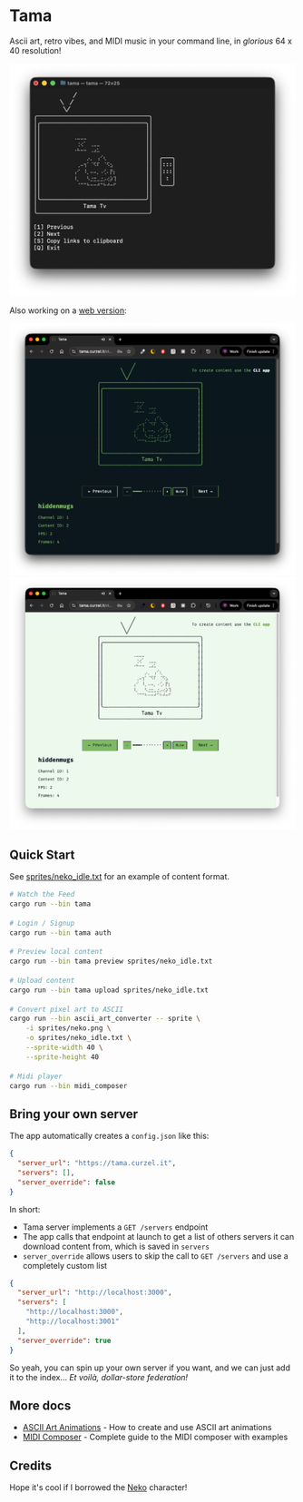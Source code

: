 # Tama

Ascii art, retro vibes, and MIDI music in your command line, in _glorious_ 64 x 40 resolution!

<img src="docs/cli.png" width="520px"/>

Also working on a [web version](https://tama.curzel.it):

<img src="docs/webui-dark.png" width="520px"/>
<img src="docs/webui-light.png" width="520px"/>

## Quick Start
See [sprites/neko_idle.txt](sprites/neko_idle.txt) for an example of content format.

```bash
# Watch the Feed
cargo run --bin tama

# Login / Signup
cargo run --bin tama auth

# Preview local content
cargo run --bin tama preview sprites/neko_idle.txt

# Upload content
cargo run --bin tama upload sprites/neko_idle.txt

# Convert pixel art to ASCII
cargo run --bin ascii_art_converter -- sprite \
    -i sprites/neko.png \
    -o sprites/neko_idle.txt \
    --sprite-width 40 \
    --sprite-height 40

# Midi player
cargo run --bin midi_composer
```

## Bring your own server
The app automatically creates a `config.json` like this:
```json
{
  "server_url": "https://tama.curzel.it",
  "servers": [],
  "server_override": false
}
```
In short:
* Tama server implements a `GET /servers` endpoint
* The app calls that endpoint at launch to get a list of others servers it can download content from, which is saved in `servers`
* `server_override` allows users to skip the call to `GET /servers` and use a completely custom list

```json
{
  "server_url": "http://localhost:3000",
  "servers": [
    "http://localhost:3000",
    "http://localhost:3001"
  ],
  "server_override": true
}
```

So yeah, you can spin up your own server if you want, and we can just add it to the index... _Et voilà, dollar-store federation!_

## More docs
- [ASCII Art Animations](docs/ascii_art_sheets.md) - How to create and use ASCII art animations
- [MIDI Composer](docs/midi_composer.md) - Complete guide to the MIDI composer with examples

## Credits
Hope it's cool if I borrowed the [Neko](https://en.wikipedia.org/wiki/Neko_(software)) character!